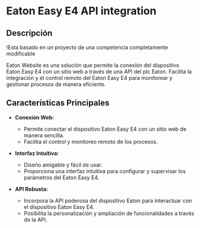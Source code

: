 # Eaton Easy E4 API integration

## Descripción

!Esta basado en un proyecto de una competencia completamente modificable

Eaton Website es una solución que permite la conexión del dispositivo Eaton Easy E4 con un sitio web a través de una API del plc Eaton. Facilita la integración y el control remoto del Eaton Easy E4 para monitorear y gestionar procesos de manera eficiente.

## Características Principales

- **Conexión Web:**
  - Permite conectar el dispositivo Eaton Easy E4 con un sitio web de manera sencilla.
  - Facilita el control y monitoreo remoto de los procesos.

- **Interfaz Intuitiva:**
  - Diseño amigable y fácil de usar.
  - Proporciona una interfaz intuitiva para configurar y supervisar los parámetros del Eaton Easy E4.

- **API Robusta:**
  - Incorpora la API poderosa del dispositivo Eaton para interactuar con el dispositivo Eaton Easy E4.
  - Posibilita la personalización y ampliación de funcionalidades a través de la API.
  
